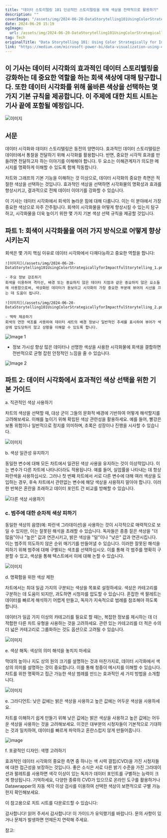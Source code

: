 ```yaml
---
title: "데이터 스토리텔링 101 인상적인 스토리텔링을 위해 색상을 전략적으로 활용하기"
description: ""
coverImage: "/assets/img/2024-06-20-DataStorytelling101UsingColorStrategicallyforImpactfulStorytelling_0.png"
date: 2024-06-20 15:19
ogImage: 
  url: /assets/img/2024-06-20-DataStorytelling101UsingColorStrategicallyforImpactfulStorytelling_0.png
tag: Tech
originalTitle: "Data Storytelling 101: Using Color Strategically for Impactful Storytelling"
link: "https://medium.com/microsoft-power-bi/data-visualization-using-color-strategically-for-impactful-storytelling-c58dbbd4694a"
---
```



## 이 기사는 데이터 시각화의 효과적인 데이터 스토리텔링을 강화하는 데 중요한 역할을 하는 회색 색상에 대해 탐구합니다. 또한 데이터 시각화를 위해 올바른 색상을 선택하는 몇 가지 기본 규칙을 제공합니다. 이 주제에 대한 치트 시트는 기사 끝에 포함될 예정입니다.

![이미지](/assets/img/2024-06-20-DataStorytelling101UsingColorStrategicallyforImpactfulStorytelling_0.png)

## 서문

데이터 시각화와 데이터 스토리텔링은 동전의 양면이다. 효과적인 데이터 스토리텔링은 데이터에서 통찰을 전달하기 위해 시각화를 활용합니다. 반면, 중요한 시각적 효과를 만들려면 전달하고자 하는 이야기를 이해해야 합니다. 두 요소는 이해관계자가 의도한 메시지를 명확하게 이해할 수 있도록 함께 작동합니다.

<div class="content-ad"></div>

차트와 그래프의 기본 기능을 이해하는 것 이상으로, 데이터 시각화의 중요한 측면은 적절한 색상을 선택하는 것입니다. 효과적인 색상을 선택하면 시각화물의 명확성과 효과를 향상시키고, 결과적으로 전체 데이터 이야기를 강화할 수 있습니다.

이 기사는 데이터 시각화에서 회색의 놀라운 힘에 대해 다룹니다. 이는 이 분야에서 가장 중요한 색상으로 자주 간주됩니다. 회색이 시각화물을 어떻게 향상시킬 수 있는지 탐구하고, 시각화물을 더욱 높이기 위한 몇 가지 기본 색상 선택 규칙을 제공할 것입니다.

## 파트 1: 회색이 시각화물을 여러 가지 방식으로 어떻게 향상시키는지

회색은 몇 가지 핵심 이유로 데이터 시각화에서 다재다능하고 중요한 역할을 합니다:

<div class="content-ad"></div>

```
![이미지](/assets/img/2024-06-20-DataStorytelling101UsingColorStrategicallyforImpactfulStorytelling_1.png)

- 주요 정보 강조하기
회색을 이용하여 격자선, 배경 또는 중요하지 않은 데이터 지점과 같은 중요하지 않은 요소들에 사용함으로써, 색상화된 데이터가 돋보이고 시각화의 가장 중요한 부분에 뷰어의 시선을 끄는 데 도움이 됩니다.

![이미지](/assets/img/2024-06-20-DataStorytelling101UsingColorStrategicallyforImpactfulStorytelling_2.png)

- 맥락 제공하기
회색의 연한 색조를 사용하여 데이터 세트의 배경 정보나 일반적인 추세를 표시하여 뷰어가 색상에 압도당하지 않고 상황을 이해할 수 있도록 합니다.
```  

<div class="content-ad"></div>

![Image 1](/assets/img/2024-06-20-DataStorytelling101UsingColorStrategicallyforImpactfulStorytelling_3.png)

- 정보 가시성 향상
많은 데이터나 선명한 색상을 사용한 시각화물에 회색을 결합하면 전반적으로 균형 잡힌 안정적인 느낌을 줄 수 있습니다.

![Image 2](/assets/img/2024-06-20-DataStorytelling101UsingColorStrategicallyforImpactfulStorytelling_4.png)

## 파트 2: 데이터 시각화에서 효과적인 색상 선택을 위한 기본 가이드

<div class="content-ad"></div>

a. 직관적인 색상 사용하기

차트의 색상을 선택할 때, 대상 군이 그들의 문화적 배경에 기반하여 어떻게 해석할지를 고려해보세요. 이해를 높이기 위해 확립된 색상 관련성을 활용하세요. 예를 들어, 빨강은 보통 위험이나 일반적으로 정지를 의미하며, 초록은 성장이나 진행을 시사할 수 있습니다.

![이미지](/assets/img/2024-06-20-DataStorytelling101UsingColorStrategicallyforImpactfulStorytelling_5.png)

b. 색상 일관성 유지하기

<div class="content-ad"></div>

동일한 변수에 대해 모든 차트에서 일관된 색상 사용을 유지하는 것이 이상적입니다. 이는 변수가 다른 차트에 나타나더라도 적용됩니다. 예를 들어, 실업률을 나타내는 데 항상 파란색을 사용하십시오. 그러나 첫 번째 차트에서 서로 다른 변수에 대해 여러 색상을 도입하는 경우, 후속 차트에서 관련없는 변수에 해당 색상을 사용하지 말아야 합니다. 이러한 반복은 혼란을 초래하고 데이터 포인트 간 비교를 방해할 수 있습니다.

![다른 색상 사용하기](/assets/img/2024-06-20-DataStorytelling101UsingColorStrategicallyforImpactfulStorytelling_6.png)

### c. 범주에 대한 순차적 색상 피하기

동일한 색상의 음영(예: 파란색 그라데이션)을 사용하는 것이 시각적으로 매력적으로 보일 수 있지만, 이는 잘못된 해석을 초래할 수 있습니다. 독자들은 종종 짙은 색상을 "더 많음"이나 "높은" 값과 연관시키고, 밝은 색상을 "덜"이나 "낮은" 값과 연관시킵니다. 이는 범주의 의도하지 않은 순위 매기기를 만들어낼 수 있습니다. 이러한 잘못된 해석을 피하기 위해 범주에 대해 구별되는 색조를 선택하십시오. 이를 통해 각 범주를 명확히 구분할 수 있고, 색상을 통해 텍스트에서 이에 대해 논할 수 있습니다.

<div class="content-ad"></div>

![이미지](/assets/img/2024-06-20-DataStorytelling101UsingColorStrategicallyforImpactfulStorytelling_7.png)

d. 명확함을 위한 색상 제한

차트에서는 최대 일곱 가지의 구분되는 색상을 목표로 설정하세요. 색상은 카테고리를 구분하는 데 도움이 되지만, 과도하면 시청자를 압도할 수 있습니다. 혼잡한 색 팔레트는 데이터를 빠르게 해석하기 어렵게 만들고, 독자가 지속적으로 범례를 참조해야 하도록 합니다.

데이터가 일곱 가지 이상의 카테고리를 필요로 할 때는, 복잡한 정보를 제시하는 데 더 적합한 다른 차트 유형을 사용하는 것을 고려하세요. 관련 있는 카테고리를 더 적은 수의 더 넓은 카테고리로 그룹화하는 것도 옵션으로 고려될 수 있습니다.

<div class="content-ad"></div>

![이미지](/assets/img/2024-06-20-DataStorytelling101UsingColorStrategicallyforImpactfulStorytelling_8.png)

e. 색상 해독: 색상의 의미 해석을 놓치지 마세요

막대의 높이나 지도 상의 원의 크기를 설명하는 것과 마찬가지로, 데이터 시각화에서 색상의 의미를 설명하는 것이 중요합니다. 이를 통해 청중이 메시지를 이해할 수 있습니다. 차트를 위한 명확하고 접근 가능한 색상 범례를 만드는 효과적인 세 가지 방법을 소개합니다.

![이미지](/assets/img/2024-06-20-DataStorytelling101UsingColorStrategicallyforImpactfulStorytelling_9.png)

<div class="content-ad"></div>

e. 그라디언트: 낮은 값에는 밝은 색상을 사용하고 높은 값에는 어두운 색상을 사용하세요.

차트를 이해하기 쉽게 만들기 위해 낮은 값에는 밝은 색상을 사용하고 높은 값에는 어두운 색상을 사용하는 것을 고려해보세요. 이것은 대부분의 시청자들이 기본적으로 기대하는 것과 일치하여, 데이터를 빠르게 파악하고 혼란스럽지 않게 만들어줍니다.

![image](/assets/img/2024-06-20-DataStorytelling101UsingColorStrategicallyforImpactfulStorytelling_10.png)

f. 포괄적인 디자인: 색맹 고려하기

<div class="content-ad"></div>

효과적인 데이터 시각화의 중요한 측면 중 하나는 색 시력 결핍(CVD)을 가진 시청자들에 대한 접근성을 보장하는 것입니다. 좋은 소식은 서로 다른 밝기 수준을 가진 그라데이션과 팔레트를 사용하면 색각 이상이 있는 독자가 데이터 포인트를 구별하는 능력이 크게 향상됩니다. 기억하세요, 다양한 종류의 CVD가 있으므로 온라인 도구를 활용하거나 Datawrapper의 자동 색각 이상 검사를 이용하여 선택한 색상이 보편적으로 구별 가능한지 확인해보세요.

이 참고용으로 치트 시트를 다운로드할 수 있습니다:

감사합니다! 읽어 주셔서 감사합니다! 이 가이드가 유익했기를 바랍니다. 문의 사항이 있거나 문제가 발생하면 언제든지 연락해 주세요.

<div class="content-ad"></div>

참고: